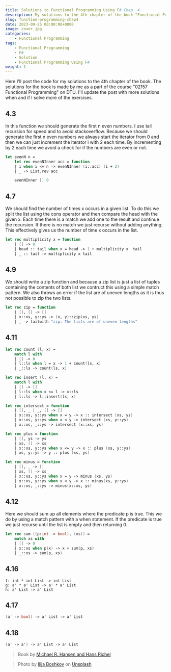 ```yaml
---
title: Solutions to Functional Programming Using F# Chap. 4
description: My solutions to the 4th chapter of the book "Functional Programming Using F# by Michael R. Hansen and Hans Rischel"
slug: function-programming-chap4
date: 2023-09-25 00:00:00+0000
image: cover.jpg
categories:
    - Functional Programming
tags:
    - Functional Programming
    - F#
    - Solution
    - Functional Programming Using F#
weight: 1
---
```


Here I'll post the code for my solutions to the 4th chapter of the book. The solutions for the book is made by me as a part of the course "02157 Functional Programming" on DTU. I'll update the post with more solutions when and if I solve more of the exercises.

## 4.3

In this function we should generate the first n even numbers. I use tail recursion for speed and to avoid stackoverflow. Because we should generate the first n even numbers we always start the iterator from 0 and then we can just increment the iterator i with 2 each time. By incrementing by 2 each time we avoid a check for if the numbers are even or not.

```fsharp
let evenN n =
    let rec evenNInner acc = function
    | i when i <= n -> evenNInner (i::acc) (i + 2) 
    | _ -> List.rev acc

    evenNInner [] 0 
```

## 4.7

We should find the number of times x occurs in a given list. To do this we split the list using the cons operator and then compare the head with the given x. Each time there is a match we add one to the result and continue the recursion. If there is no match we just recurse without adding anything. This effectively gives us the number of time x occurs in the list.

```fsharp
let rec multiplicity x = function
    | [] -> 0
    | head :: tail when x = head -> 1 + multiplicity x  tail
    | _ :: tail -> multiplicity x tail 
```

## 4.9

We should write a zip function and because a zip list is just a list of tuples containing the contents of both list we contruct this using a simple match pattern. We also throws an error if the list are of uneven lengths as it is thus not possible to zip the two lists.

```fsharp
let rec zip = function
    | [], [] -> []
    | x::xs, y::ys -> (x, y)::zip(xs, ys)
    | _ -> failwith "zip: The lists are of uneven lengths"
```

## 4.11

```fsharp
let rec count (l, x) =
    match l with
    | [] -> 0
    | l::ls when l = x -> 1 + count(ls, x)
    | _::ls -> count(ls, x)

let rec insert (l, x) =
    match l with 
    | [] -> []
    | l::ls when x <= l -> x::ls
    | l::ls -> l::insert(ls, x)

let rec intersect = function
    | [], _ | _, [] -> []
    | x::xs, y::ys when x = y -> x :: intersect (xs, ys)
    | x::xs, y::ys when x < y -> intersect (xs, y::ys)
    | x::xs, _::ys -> intersect (x::xs, ys)

let rec plus = function
    | [], ys -> ys
    | xs, [] -> xs
    | x::xs, y::ys when x <= y -> x :: plus (xs, y::ys)
    | xs, y::ys -> y :: plus (xs, ys)

let rec minus = function
    | [], _ -> []
    | xs, [] -> xs 
    | x::xs, y::ys when x = y -> minus (xs, ys)
    | x::xs, y::ys when x < y -> x :: minus(xs, y::ys)
    | x::xs, _::ys -> minus(x::xs, ys)
```

## 4.12

Here we should sum up all elements where the predicate p is true. This we do by using a match pattern with a when statement. If the predicate is true we just recurse until the list is empty and then returning 0.

```fsharp
let rec sum ((p:int -> bool), (xs)) =
    match xs with
    | [] -> 0
    | x::xs when p(x) -> x + sum(p, xs)
    | _::xs -> sum(p, xs)
```

## 4.16

```fhsarp
f: int * int List -> int List
g: a' * a' List -> a' * a' List
h: a' List -> a' List
```

## 4.17

```fsharp
(a' -> bool) -> a' List -> a' List
```

## 4.18

```fsharp
(a' -> a') -> a' List -> a' List 
```

 > Book by [Michael R. Hansen and Hans Richel](https://www.cambridge.org/us/universitypress/subjects/computer-science/programming-languages-and-applied-logic/functional-programming-using-f?format=HB&isbn=9781107019027)

 > Photo by [Ilija Boshkov](https://unsplash.com/@boshkov?utm_source=unsplash&utm_medium=referral&utm_content=creditCopyText) on [Unsplash](https://unsplash.com/photos/0nI1DczRQAM?utm_source=unsplash&utm_medium=referral&utm_content=creditCopyText)
  